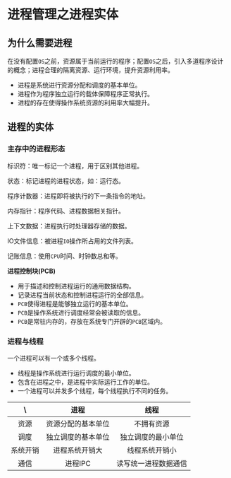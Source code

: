 # 进程管理之进程实体

## 为什么需要进程

在没有配置`OS`之前，资源属于当前运行的程序；配置`OS`之后，引入多道程序设计的概念；进程合理的隔离资源、运行环境，提升资源利用率。

- 进程是系统进行资源分配和调度的基本单位。
- 进程作为程序独立运行的载体保障程序正常执行。
- 进程的存在使得操作系统资源的利用率大幅提升。

## 进程的实体

### 主存中的进程形态

标识符：唯一标记一个进程，用于区别其他进程。

状态：标记进程的进程状态，如：运行态。

程序计数器：进程即将被执行的下一条指令的地址。

内存指针：程序代码、进程数据相关指针。

上下文数据：进程执行时处理器存储的数据。

IO文件信息：被进程`IO`操作所占用的文件列表。

记账信息：使用`CPU`时间、时钟数总和等。

**进程控制块(PCB)**

- 用于描述和控制进程运行的通用数据结构。
- 记录进程当前状态和控制进程运行的全部信息。
- `PCB`使得进程是能够独立运行的基本单位。
- `PCB`是操作系统进行调度经常会被读取的信息。
- `PCB`是常驻内存的，存放在系统专门开辟的`PCB`区域内。

### 进程与线程

一个进程可以有一个或多个线程。

- 线程是操作系统进行运行调度的最小单位。
- 包含在进程之中，是进程中实际运行工作的单位。
- 一个进程可以并发多个线程，每个线程执行不同的任务。

\ | 进程 | 线程
:-: | :-: | :-:
资源 | 资源分配的基本单位 | 不拥有资源
调度 | 独立调度的基本单位 | 独立调度的最小单位
系统开销 | 进程系统开销大 | 线程系统开销小
通信 | 进程IPC | 读写统一进程数据通信